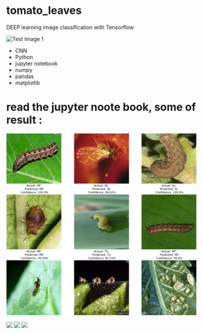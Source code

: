 # tomato_leaves
DEEP learning image classification with Tensorflow

![Test Image 1](https://camo.githubusercontent.com/aeb4f612bd9b40d81c62fcbebd6db44a5d4344b8b962be0138817e18c9c06963/68747470733a2f2f7777772e74656e736f72666c6f772e6f72672f696d616765732f74665f6c6f676f5f686f72697a6f6e74616c2e706e67)

- CNN
- Python 
- jupyter notebook 
- numpy
- pandas
- matplotlib

# read the jupyter noote book, some of result :
 
![](https://github.com/abduallheid/deep_learning_pest_tomato_CNN/blob/main/pestp.png)

![](https://img.shields.io/github/stars/pandao/editor.md.svg) ![](https://img.shields.io/github/forks/pandao/editor.md.svg) ![](https://img.shields.io/github/tag/pandao/editor.md.svg) 
